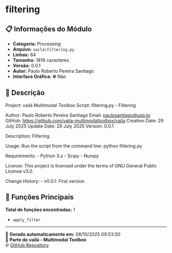 # filtering

## 📋 Informações do Módulo

- **Categoria:** Processing
- **Arquivo:** `vaila\filtering.py`
- **Linhas:** 64
- **Tamanho:** 1819 caracteres
- **Versão:** 0.0.1
- **Autor:** Paulo Roberto Pereira Santiago
- **Interface Gráfica:** ❌ Não

## 📖 Descrição


Project: vailá Multimodal Toolbox
Script: filtering.py - Filtering

Author: Paulo Roberto Pereira Santiago
Email: paulosantiago@usp.br
GitHub: https://github.com/vaila-multimodaltoolbox/vaila
Creation Date: 29 July 2025
Update Date: 29 July 2025
Version: 0.0.1

Description:
    Filtering.

Usage:
    Run the script from the command line:
        python filtering.py

Requirements:
    - Python 3.x
    - Scipy
    - Numpy

License:
    This project is licensed under the terms of GNU General Public License v3.0.

Change History:
    - v0.0.1: First version


## 🔧 Funções Principais

**Total de funções encontradas:** 1

- `apply_filter`




---

📅 **Gerado automaticamente em:** 08/10/2025 09:53:50  
🔗 **Parte do vailá - Multimodal Toolbox**  
🌐 [GitHub Repository](https://github.com/vaila-multimodaltoolbox/vaila)
